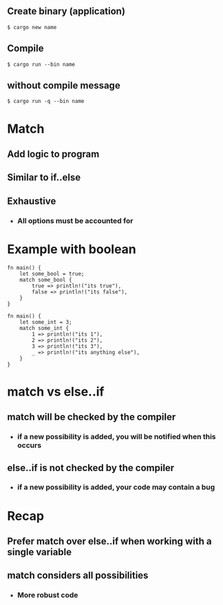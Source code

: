 ## Create binary (application)
```
$ cargo new name
```

## Compile
```
$ cargo run --bin name
```

## without compile message
```
$ cargo run -q --bin name
```

# Match

## Add logic to program

## Similar to if..else

## Exhaustive
- ### All options must be accounted for

# Example with boolean
```
fn main() {
    let some_bool = true;
    match some_bool {
        true => println!("its true"),
        false => println!("its false"),
    }
}
```

```
fn main() {
    let some_int = 3;
    match some_int {
        1 => println!("its 1"),
        2 => println!("its 2"),
        3 => println!("its 3"),
        _ => println!("its anything else"),
    }
}
```

# match vs else..if

## match will be checked by the compiler
- ### if a new possibility is added, you will be notified when this occurs

## else..if is not checked by the compiler
- ### if a new possibility is added, your code may contain a bug

# Recap

## Prefer match over else..if when working with a single variable

## match considers all possibilities
- ### More robust code